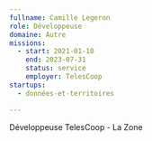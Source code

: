 ```yaml
---
fullname: Camille Legeron
role: Développeuse
domaine: Autre
missions:
  - start: 2021-01-10
    end: 2023-07-31
    status: service
    employer: TelesCoop
startups:
  - données-et-territoires

---
```

Développeuse TelesCoop - La Zone
